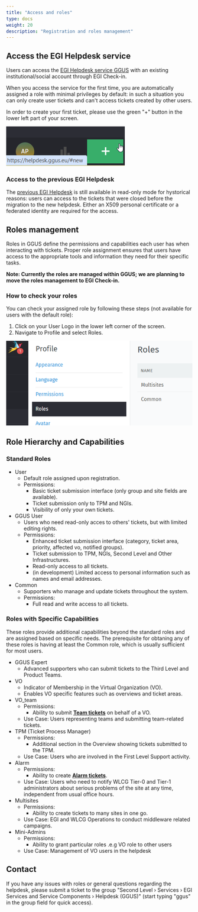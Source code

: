 ```yaml
---
title: "Access and roles"
type: docs
weight: 20
description: "Registration and roles management"
---
```


## Access the EGI Helpdesk service

Users can access the [EGI Helpdesk service GGUS](https://helpdesk.egi.eu/) 
with an existing institutional/social account through EGI Check-in.

When you access the service for the first time, you are automatically assigned
a role with minimal privileges by default: in such a situation you can only
create user tickets and can't access tickets created by other users.

In order to create your first ticket, please use the green "+" button in the
lower left part of your screen.

![Create ticket button](create-ticket.png)

### Access to the previous EGI Helpdesk

The [previous EGI Helpdesk](https://ggus.eu/) is still available in read-only
mode for hystorical reasons: users can access to the tickets that were closed
before the migration to the new helpdesk.
Either an X509 personal certificate or a federated identity are required for
the access.

## Roles management

Roles in GGUS define the permissions and capabilities each user has when
interacting with tickets. Proper role assignment ensures that users have
access to the appropriate tools and information they need for their specific
tasks.

**Note: Currently the roles are managed within GGUS; we are planning to move
the roles management to EGI Check-in.**

### How to check your roles

You can check your assigned role by following these steps (not available for
users with the default role):

1. Click on your User Logo in the lower left corner of the screen.
2. Navigate to Profile and select Roles.

![Check your roles](owned-roles.png)

## Role Hierarchy and Capabilities

### Standard Roles

- User
  - Default role assigned upon registration. 
  - Permissions:
    - Basic ticket submission interface (only group and site fields are
	available).
    - Ticket submission only to TPM and NGIs. 
    - Visibility of only your own tickets.
- GGUS User
  - Users who need read-only acces to others' tickets, but with limited editing
  rights.
  - Permissions:
    - Enhanced ticket submission interface (category, ticket area, priority,
	affected vo, notified groups).
    - Ticket submission to TPM, NGIs, Second Level and Other Infrastructures. 
    - Read-only access to all tickets.
    - (in development) Limited access to personal information such as names and
	email addresses. 
- Common
  - Supporters who manage and update tickets throughout the system.
  - Permissions:
    - Full read and write access to all tickets.

### Roles with Specific Capabilities

These roles provide additional capabilities beyond the standard roles and are
assigned based on specific needs. The prerequisite for obtaning any of these
roles is having at least the Common role, which is usually sufficient for most
users. 

- GGUS Expert
  - Advanced supporters who can submit tickets to the Third Level and Product
  Teams.
- VO
  - Indicator of Membership in the Virtual Organization (VO).
  - Enables VO specific features such as overviews and ticket areas. 
- VO_team
  - Permissions:
    - Ability to submit **[Team tickets](../features/team-tickets/)**
    on behalf of a VO.
  - Use Case: Users representing teams and submitting team-related tickets.
- TPM (Ticket Process Manager)
  - Permissions:
    - Additional section in the Overview showing tickets submitted to the TPM.
  - Use Case: Users who are involved in the First Level Support activity.
- Alarm
  - Permissions:
    - Ability to create **[Alarm tickets](../features/alarm-tickets/)**.
  - Use Case: Users who need to notify WLCG Tier-0 and Tier-1 administrators
  about serious problems of the site at any time, independent from usual office
  hours.
- Multisites
  - Permissions:
    - Ability to create tickets to many sites in one go.
  - Use Case: EGI and WLCG Operations to conduct middleware related campaigns.
- Mini-Admins
  - Permissions: 
    - Ability to grant particular roles .e.g VO role to other users 
  - Use Case: Management of VO users in the helpdesk

## Contact

If you have any issues with roles or general questions regarding the helpdesk,
please submit a ticket to the group "Second Level › Services › EGI Services and
Service Components › Helpdesk (GGUS)" (start typing "ggus" in the group field
for quick access).

